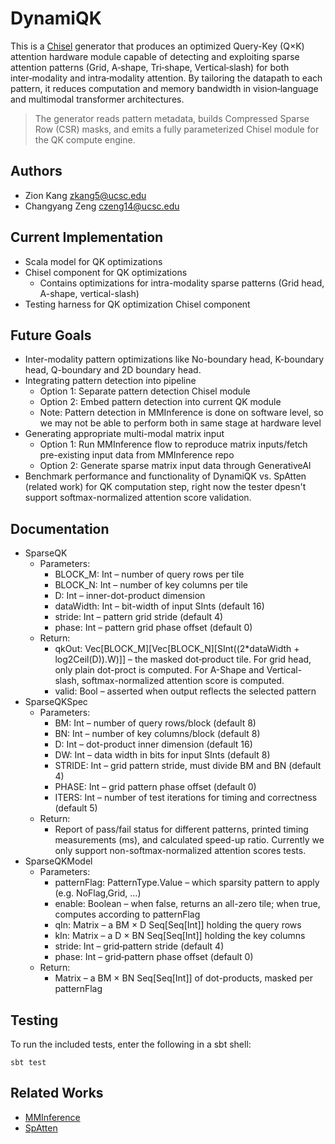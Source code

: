 # DynamiQK

This is a [Chisel](https://chisel-lang.org/) generator that produces an optimized Query-Key (Q×K) attention hardware module capable of detecting and exploiting sparse attention patterns (Grid, A‑shape, Tri‑shape, Vertical‑slash) for both inter‑modality and intra‑modality attention. By tailoring the datapath to each pattern, it reduces computation and memory bandwidth in vision‑language and multimodal transformer architectures.

> The generator reads pattern metadata, builds Compressed Sparse Row (CSR) masks, and emits a fully parameterized Chisel module for the QK compute engine.

## Authors

* Zion Kang <zkang5@ucsc.edu>
* Changyang Zeng <czeng14@ucsc.edu>

## Current Implementation
* Scala model for QK optimizations
* Chisel component for QK optimizations
  * Contains optimizations for intra-modality sparse patterns (Grid head, A-shape, vertical-slash)
* Testing harness for QK optimization Chisel component

## Future Goals
* Inter-modality pattern optimizations like No-boundary head, K-boundary head, Q-boundary and 2D boundary head.
* Integrating pattern detection into pipeline
  * Option 1: Separate pattern detection Chisel module
  * Option 2: Embed pattern detection into current QK module
  * Note: Pattern detection in MMInference is done on software level, so we may not be able to perform both in same stage at hardware level
* Generating appropriate multi-modal matrix input
  * Option 1: Run MMInference flow to reproduce matrix inputs/fetch pre-existing input data from MMInference repo
  * Option 2: Generate sparse matrix input data through GenerativeAI
* Benchmark performance and functionality of DynamiQK vs. SpAtten (related work) for QK computation step, right now the tester dpesn't support softmax-normalized attention score validation.

## Documentation
* SparseQK
  * Parameters:
    * BLOCK_M: Int – number of query rows per tile
    * BLOCK_N: Int – number of key columns per tile
    * D: Int – inner-dot-product dimension
    * dataWidth: Int – bit-width of input SInts (default 16)
    * stride: Int – pattern grid stride (default 4)
    * phase: Int – pattern grid phase offset (default 0)
  * Return:
    * qkOut: Vec[BLOCK_M][Vec[BLOCK_N][SInt((2*dataWidth + log2Ceil(D)).W)]] – the masked dot‐product tile. For grid head, only plain dot-proct is computed. For A-Shape and Vertical-slash, softmax-normalized attention score is computed.
    * valid: Bool – asserted when output reflects the selected pattern
* SparseQKSpec
  * Parameters:
    * BM: Int – number of query rows/block (default 8)
    * BN: Int – number of key columns/block (default 8)
    * D: Int – dot-product inner dimension (default 16)
    * DW: Int – data width in bits for input SInts (default 8)
    * STRIDE: Int – grid pattern stride, must divide BM and BN (default 4)
    * PHASE: Int – grid pattern phase offset (default 0)
    * ITERS: Int – number of test iterations for timing and correctness (default 5)
  * Return:
    * Report of pass/fail status for different patterns, printed timing measurements (ms), and calculated speed-up ratio. Currently we only support non-softmax-normalized attention scores tests.
* SparseQKModel
  * Parameters:
    * patternFlag: PatternType.Value – which sparsity pattern to apply (e.g. NoFlag,Grid, …)
    * enable: Boolean – when false, returns an all-zero tile; when true, computes according to patternFlag
    * qIn: Matrix – a BM × D Seq[Seq[Int]] holding the query rows
    * kIn: Matrix – a D × BN Seq[Seq[Int]] holding the key columns
    * stride: Int – grid‐pattern stride (default 4)
    * phase: Int – grid‐pattern phase offset (default 0)
  * Return:
    * Matrix – a BM × BN Seq[Seq[Int]] of dot-products, masked per patternFlag

## Testing
To run the included tests, enter the following in a sbt shell:
```console
sbt test
```

## Related Works
* [MMInference](https://github.com/microsoft/MInference)
* [SpAtten](https://github.com/mit-han-lab/spatten)